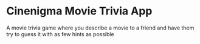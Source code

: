 # Cinenigma Movie Trivia App
A movie trivia game where you describe a movie to a friend and have them try to guess it with as few hints as possible

